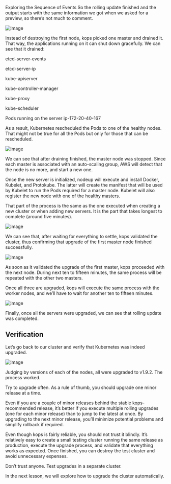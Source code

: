 Exploring the Sequence of Events
So the rolling update finished and the output starts with the same information we got when we asked for a preview, so there’s not much to comment.

![image](https://user-images.githubusercontent.com/33947539/185802163-dd6214be-f4f6-4ca7-8e36-a6c873cb9534.png)

Instead of destroying the first node, kops picked one master and drained it. That way, the applications running on it can shut down gracefully. We can see that it drained:

etcd-server-events

etcd-server-ip

kube-apiserver

kube-controller-manager

kube-proxy

kube-scheduler

Pods running on the server ip-172-20-40-167

As a result, Kubernetes rescheduled the Pods to one of the healthy nodes. That might not be true for all the Pods but only for those that can be rescheduled.

![image](https://user-images.githubusercontent.com/33947539/185802183-f4403757-68a5-41b3-a6cf-d91136d1054e.png)

We can see that after draining finished, the master node was stopped. Since each master is associated with an auto-scaling group, AWS will detect that the node is no more, and start a new one.

Once the new server is initialized, nodeup will execute and install Docker, Kubelet, and Protokube. The latter will create the manifest that will be used by Kubelet to run the Pods required for a master node. Kubelet will also register the new node with one of the healthy masters.

That part of the process is the same as the one executed when creating a new cluster or when adding new servers. It is the part that takes longest to complete (around five minutes).

![image](https://user-images.githubusercontent.com/33947539/185802197-f7bb9ea7-0a6c-466b-8a53-2465dacb07d5.png)

We can see that, after waiting for everything to settle, kops validated the cluster, thus confirming that upgrade of the first master node finished successfully.

![image](https://user-images.githubusercontent.com/33947539/185802218-d1dc9c3b-e226-45ac-8a44-3cbbec66898f.png)

As soon as it validated the upgrade of the first master, kops proceeded with the next node. During next ten to fifteen minutes, the same process will be repeated with the other two masters.

Once all three are upgraded, kops will execute the same process with the worker nodes, and we’ll have to wait for another ten to fifteen minutes.

![image](https://user-images.githubusercontent.com/33947539/185802235-4cfeb40e-02ea-4c00-b177-37f23cd0a5bd.png)

Finally, once all the servers were upgraded, we can see that rolling update was completed.

## Verification

Let’s go back to our cluster and verify that Kubernetes was indeed upgraded.

![image](https://user-images.githubusercontent.com/33947539/185802255-780945b2-3660-496e-b8f1-ca47059a5b19.png)

Judging by versions of each of the nodes, all were upgraded to v1.9.2. The process worked.

Try to upgrade often. As a rule of thumb, you should upgrade one minor release at a time.

Even if you are a couple of minor releases behind the stable kops-recommended release, it’s better if you execute multiple rolling upgrades (one for each minor release) than to jump to the latest at once. By upgrading to the next minor release, you’ll minimize potential problems and simplify rollback if required.

Even though kops is fairly reliable, you should not trust it blindly. It’s relatively easy to create a small testing cluster running the same release as production, execute the upgrade process, and validate that everything works as expected. Once finished, you can destroy the test cluster and avoid unnecessary expenses.

Don’t trust anyone. Test upgrades in a separate cluster.

In the next lesson, we will explore how to upgrade the cluster automatically.

